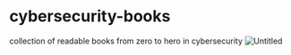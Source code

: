 # cybersecurity-books
collection of readable books from zero to hero in cybersecurity
![Untitled](https://github.com/user-attachments/assets/bbe32b02-0518-4402-ad60-6ec171191690)
